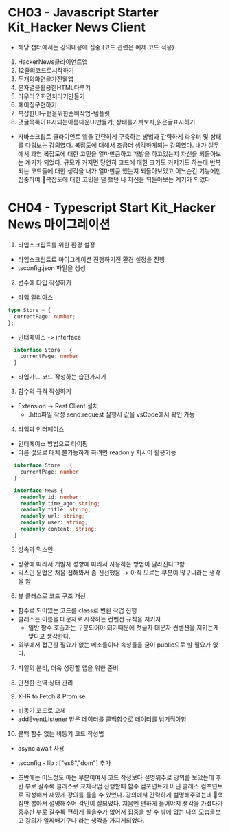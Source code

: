 # CH03 - Javascript Starter Kit_Hacker News Client

- 해당 챕터에서는 강의내용에 집중 (코드 관련은 예제 코드 적용)

1. HackerNews클라이언트앱
2. 12줄의코드로시작하기
3. 두개의화면을가진웹앱
4. 문자열을활용한HTML다루기
5. 라우터？화면처리기만들기
6. 페이징구현하기
7. 복잡한UI구현을위한준비작업-템플릿
8. 댓글목록이표시되는아름다운UI만들기, 상태를가져보자,읽은글표시하기

- 자바스크립트 클라이언트 앱을 간단하게 구축하는 방법과 간략하게 라우터 및 상태를 다뤄보는 강의였다. 복잡도에 대해서 조금더 생각하게되는 강의였다. 내가 실무에서 과연 복잡도에 대한 고민을 얼마만큼하고 개발을 하고있는지 자신을 되돌아보는 계기가 되었다. 규모가 커지면 당연히 코드에 대한 크기도 커지기도 하는데 반복되는 코드들에 대한 생각을 내가 얼마만큼 했는지 되돌아보았고
  어느순간 기능에만 집중하여 복잡도에 대한 고민을 덜 했던 나 자신을 되돌아보는 계기가 되었다.

# CH04 - Typescript Start Kit_Hacker News 마이그레이션

1. 타입스크립트를 위한 환경 설정

- 타입스크립트로 마이그레이션 진행하기전 환경 설정을 진행
- tsconfig.json 파일을 생성

2. 변수에 타입 작성하기

- 타입 알리아스

```typescript
type Store = {
  currentPage: number;
};
```

- 인터페이스 -> interface

```typescript
  interface Store : {
    currentPage: number
  }
```

- 타입가드 코드 작성하는 습관가지기

3. 함수의 규격 작성하기

- Extension -> Rest Client 설치
  - .http파일 작성 send.request 실행시 값을 vsCode에서 확인 가능

4. 타입과 인터페이스

- 인터페이스 방법으로 타이핑
- 다른 값으로 대체 불가능하게 하려면 readonly 지시어 활용가능

```typescript
  interface Store : {
    currentPage: number
  }

  interface News {
    readonly id: number;
    readonly time_ago: string;
    readonly title: string;
    readonly url: string;
    readonly user: string;
    readonly content: string;
  }
```

5. 상속과 믹스인

- 상황에 따라서 개발자 성향에 따라서 사용하는 방법이 달라진다고함
- 믹스인 문법은 처음 접해봐서 좀 신선했음 -> 아직 모르는 부분이 많구나라는 생각을 함

6. 뷰 클래스로 코드 구조 개선

- 함수로 되어있는 코드를 class로 변환 작업 진행
- 클래스는 이름을 대문자로 시작하는 컨벤션 규칙을 지키자
  - 일반 함수 호출과는 구분되어야 되기때문에 첫글자 대문자 컨벤션을 지키는게 맞다고 생각한다.
- 외부에서 접근할 필요가 없는 메소들이나 속성들을 굳이 public으로 할 필요가 없다.

7. 파일의 분리, 더욱 성장할 앱을 위한 준비

8. 안전한 전역 상태 관리

9. XHR to Fetch & Promise

- 비동기 코드로 교체
- addEventListener 받은 데이터를 콜백함수로 데이터를 넘겨줘야함

10. 콜백 함수 없는 비동기 코드 작성법

- async await 사용
- tsconfig - lib : ["es6","dom"] 추가

- 초반에는 어느정도 아는 부분이여서 코드 작성보다 설명위주로 강의를 보았는데 후반 부로 갈수록 클래스로 교체작업 진행할때 함수 컴포넌트가 아닌 클래스 컴포넌트로 작성해서 재밌게 강의를 들을 수 있었다.
  강의에서 간략하게 설명해주었는데 핵심만 뽑아서 설명해주어 각인이 잘되었다. 처음엔 편하게 들어야지 생각을 가졌다가 중후반 부로 갈수록 편하게 들을수가 없어서 집중을 할 수 밖에 없는 나의 모습을보고 강의가 알짜배기구나 라는 생각을 가지게되었다.
